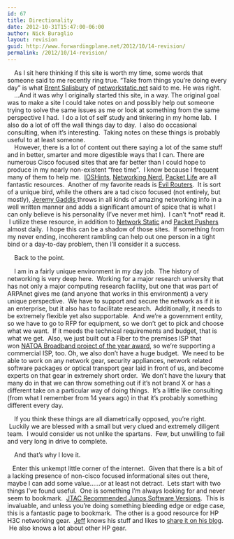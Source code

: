 ```yaml
---
id: 67
title: Directionality
date: 2012-10-31T15:47:00-06:00
author: Nick Buraglio
layout: revision
guid: http://www.forwardingplane.net/2012/10/14-revision/
permalink: /2012/10/14-revision/
---
```

    As I sit here thinking if this site is worth my time, some words that someone said to me recently ring true. &#8220;Take from things you&#8217;re doing every day&#8221; is what <a href="http://www.twitter.com/networkstatic" target="_blank">Brent Salisbury</a> of [networkstatic.net](http://www.networkstatic.net/) said to me. He was right.  
    &#8230;And it was why I originally started this site, in a way. The original goal was to make a site I could take notes on and possibly help out someone trying to solve the same issues as me or look at something from the same perspective I had.  I do a lot of self study and tinkering in my home lab.  I also do a lot of off the wall things day to day.  I also do occasional consulting, when it&#8217;s interesting.  Taking notes on these things is probably useful to at least someone.  
    However, there is a lot of content out there saying a lot of the same stuff and in better, smarter and more digestible ways that I can. There are numerous Cisco focused sites that are far better than I could hope to produce in my nearly non-existent &#8220;free time&#8221;.  I know because I frequent many of them to help me.  <a href="http://blog.ioshints.info/" target="_blank">IOSHints</a>, <a href="http://networkingnerd.net/" target="_blank">Networking Nerd</a>, <a href="http://packetlife.net/" target="_blank">Packet Life</a> are all fantastic resources.  Another of my favorite reads is <a href="http://www.evilrouters.net/" target="_blank">Evil Routers</a>.  It is sort of a unique bird, while the others are a tad cisco focused (not entirely, but mostly), <a href="https://twitter.com/jlgaddis" target="_blank">Jeremy Gaddis </a>throws in all kinds of amazing networking info in a well written manner and adds a significant amount of spice that is what I can only believe is his personality (I&#8217;ve never met him).  I can&#8217;t \*not\* read it.  I utilize these resource, in addition to <a href="http://www.networkstatic.net/" target="_blank">Network Static</a> and <a href="http://packetpushers.net/" target="_blank">Packet Pushers</a> almost daily.  I hope this can be a shadow of those sites.  If something from my never ending, incoherent rambling can help out one person in a tight bind or a day-to-day problem, then I&#8217;ll consider it a success. 

    Back to the point. 

    I am in a fairly unique environment in my day job.  The history of networking is very deep here.  Working for a major research university that has not only a major computing research facility, but one that was part of ARPAnet gives me (and anyone that works in this environment) a very unique perspective.  We have to support and secure the network as if it is an enterprise, but it also has to facilitate research.  Additionally, it needs to be extremely flexible yet also supportable.  And we&#8217;re a government entity, so we have to go to RFP for equipment, so we don&#8217;t get to pick and choose what we want.  If it meeds the technical requirements and budget, that is what we get.  Also, we just built out a Fiber to the premises ISP that won <a href="http://uc2b.net/2012/09/13/uc2b-awarded-national-association-of-telecommunications-officers-and-advisors-natoa-2012-community-broadband-project-of-the-year/" target="_blank">NATOA Broadband project of the year award</a>, so we&#8217;re supporting a commercial ISP, too. Oh, we also don&#8217;t have a huge budget.  We need to be able to work on any network gear, security appliances, network related software packages or optical transport gear laid in front of us, and become experts on that gear in extremely short order.  We don&#8217;t have the luxury that many do in that we can throw something out if it&#8217;s not brand X or has a different take on a particular way of doing things.  It&#8217;s a little like consulting (from what I remember from 14 years ago) in that it&#8217;s probably something different every day.

    If you think these things are all diametrically opposed, you&#8217;re right.  Luckily we are blessed with a small but very clued and extremely diligent team.  I would consider us not unlike the spartans.  Few, but unwilling to fail and very long in drive to complete.

    And that&#8217;s why I love it.

<div>
</div>

   Enter this unkempt little corner of the internet.  Given that there is a bit of a lacking presence of non-cisco focused informational sites out there, maybe I can add some value&#8230;&#8230;or at least not detract.  Lets start with two things I&#8217;ve found useful.  One is something I&#8217;m always looking for and never seem to bookmark.  <a href="http://kb.juniper.net/InfoCenter/index?page=content&#038;id=KB21476" target="_blank">JTAC Recommended Junos Software Versions</a>.  This is invaluable, and unless you&#8217;re doing something bleeding edge or edge case, this is a fantastic page to bookmark.  The other is a good resource for HP H3C networking gear.  <a href="https://twitter.com/jszc" target="_blank">Jeff</a> knows his stuff and likes to <a href="http://thenetworkmonkey.blogspot.com/" target="_blank">share it on his blog</a>.  He also knows a lot about other HP gear.  